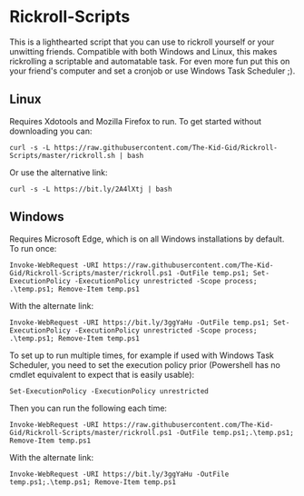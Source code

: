 # Rickroll-Scripts

This is a lighthearted script that you can use to rickroll yourself or your unwitting friends. Compatible with both Windows and Linux, this makes rickrolling a scriptable and automatable task. For even more fun put this on your friend's computer and set a cronjob or use Windows Task Scheduler ;).

## Linux

Requires Xdotools and Mozilla Firefox to run.
To get started without downloading you can:

    curl -s -L https://raw.githubusercontent.com/The-Kid-Gid/Rickroll-Scripts/master/rickroll.sh | bash

Or use the alternative link:

    curl -s -L https://bit.ly/2A4lXtj | bash

## Windows

Requires Microsoft Edge, which is on all Windows installations by default.
To run once:

	Invoke-WebRequest -URI https://raw.githubusercontent.com/The-Kid-Gid/Rickroll-Scripts/master/rickroll.ps1 -OutFile temp.ps1; Set-ExecutionPolicy -ExecutionPolicy unrestricted -Scope process; .\temp.ps1; Remove-Item temp.ps1

With the alternate link:

	Invoke-WebRequest -URI https://bit.ly/3ggYaHu -OutFile temp.ps1; Set-ExecutionPolicy -ExecutionPolicy unrestricted -Scope process; .\temp.ps1; Remove-Item temp.ps1

To set up to run multiple times, for example if used with Windows Task Scheduler, you need to set the execution policy prior (Powershell has no cmdlet equivalent to expect that is easily usable):

	Set-ExecutionPolicy -ExecutionPolicy unrestricted

Then you can run the following each time:

	Invoke-WebRequest -URI https://raw.githubusercontent.com/The-Kid-Gid/Rickroll-Scripts/master/rickroll.ps1 -OutFile temp.ps1;.\temp.ps1; Remove-Item temp.ps1

With the alternate link:

	Invoke-WebRequest -URI https://bit.ly/3ggYaHu -OutFile temp.ps1;.\temp.ps1; Remove-Item temp.ps1
